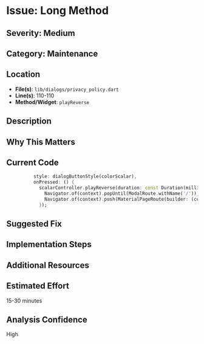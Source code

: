 # Issue: Long Method

## Severity: Medium

## Category: Maintenance

## Location
- **File(s)**: `lib/dialogs/privacy_policy.dart`
- **Line(s)**: 110-110
- **Method/Widget**: `playReverse`

## Description


## Why This Matters


## Current Code
```dart
          style: dialogButtonStyle(colorScalar),
          onPressed: () {
            scalarController.playReverse(duration: const Duration(milliseconds: 250)).then( (_) {
              Navigator.of(context).popUntil(ModalRoute.withName('/'));
              Navigator.of(context).push(MaterialPageRoute(builder: (context) => const HomePage()));
            });
```

## Suggested Fix


## Implementation Steps


## Additional Resources


## Estimated Effort
15-30 minutes

## Analysis Confidence
High
